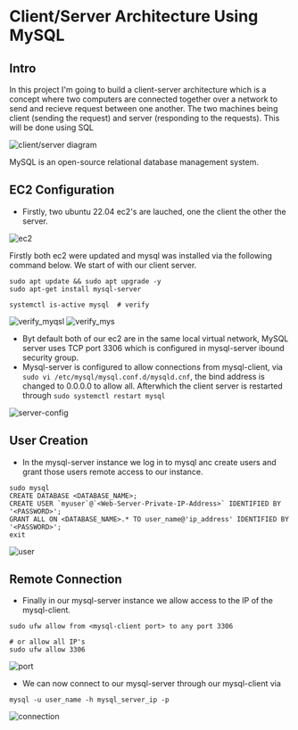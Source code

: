 # Client/Server Architecture Using MySQL


## Intro

 In this project I'm going to build a client-server architecture which is a concept where two computers are connected together over a network to send and recieve request between one another. The two machines being client (sending the request) and server (responding to the requests). This will be done using SQL

 ![client/server diagram](img/architecture.png)

 MySQL is an open-source relational database management system.

## EC2 Configuration

- Firstly, two ubuntu 22.04 ec2's are lauched, one the client the other the server. 

 ![ec2](img/ec2.png)

 Firstly both ec2 were updated and mysql was installed via the following command below. We start of with our client server. 

 ```
sudo apt update && sudo apt upgrade -y
sudo apt-get install mysql-server

systemctl is-active mysql  # verify

 ```

 ![verify_myqsl](img/verify_mysql.png)
 ![verify_mys](img/active_mysql.png)

 - Byt default both of our ec2 are in the same local virtual network, MySQL server uses TCP port 3306 which is configured in mysql-server ibound security group.
 - Mysql-server is configured to allow connections from mysql-client, via `sudo vi /etc/mysql/mysql.conf.d/mysqld.cnf`, the bind address is changed to 0.0.0.0 to allow all. Afterwhich the client server is restarted through `sudo systemctl restart mysql`

 ![server-config](img/bind-address.png)

## User Creation 

- In the mysql-server instance we log in to mysql anc create users and grant those users remote access to our instance.

```
sudo mysql
CREATE DATABASE <DATABASE_NAME>;
CREATE USER `myuser`@`<Web-Server-Private-IP-Address>` IDENTIFIED BY '<PASSWORD>';
GRANT ALL ON <DATABASE_NAME>.* TO user_name@'ip_address' IDENTIFIED BY '<PASSWORD>';
exit
```
 ![user](img/users.png)

 ## Remote Connection

 - Finally in our mysql-server instance we allow access to the IP of the mysql-client.

 ```
 sudo ufw allow from <mysql-client port> to any port 3306

# or allow all IP's
sudo ufw allow 3306

 ```

  ![port](img/allow_port.png)

  - We can now connect to our mysql-server through our mysql-client via

  ```
  mysql -u user_name -h mysql_server_ip -p

  ```


  ![connection](img/connection.png)
